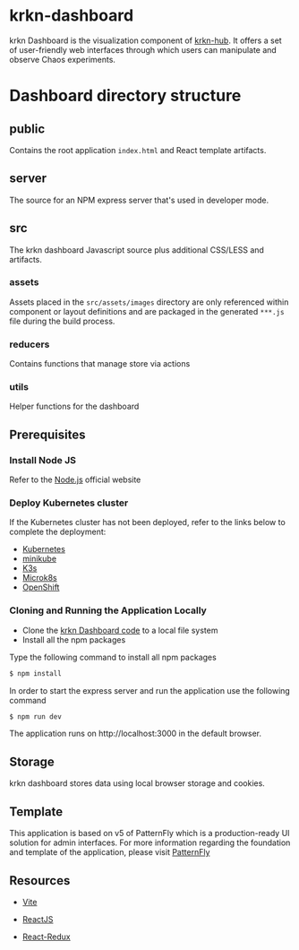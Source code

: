 # krkn-dashboard

krkn Dashboard is the visualization component of [krkn-hub](https://github.com/redhat-chaos/krkn-hub/tree/main). It offers a set of user-friendly web interfaces through which users can manipulate and observe Chaos experiments.

# Dashboard directory structure

## public

Contains the root application `index.html` and React template artifacts.

## server

The source for an NPM express server that's used in developer mode.

## src

The krkn dashboard Javascript source plus additional CSS/LESS and artifacts.

### assets

Assets placed in the `src/assets/images` directory are only referenced within component or layout definitions and are packaged in the generated `***.js` file during the build process.

### reducers

Contains functions that manage store via actions 

### utils

Helper functions for the dashboard

## Prerequisites

### Install Node JS

Refer to the [Node.js](https://nodejs.org) official website

### Deploy Kubernetes cluster

If the Kubernetes cluster has not been deployed, refer to the links below to complete the deployment:

- [Kubernetes](https://kubernetes.io/docs/setup/)
- [minikube](https://minikube.sigs.k8s.io/docs/start/)
- [K3s](https://rancher.com/docs/k3s/latest/en/quick-start/)
- [Microk8s](https://microk8s.io/)
- [OpenShift](https://docs.openshift.com/container-platform/4.14/welcome/index.html)
  

### Cloning and Running the Application Locally 

- Clone the [krkn Dashboard code](https://github.com/redhat-chaos/krkn-dashboard) to a local file system
- Install all the npm packages

Type the following command to install all npm packages 

```bash
$ npm install
```

In order to start the express server and run the application use the following command 

```bash
$ npm run dev
```

The application runs on http://localhost:3000 in the default browser.

## Storage
 
krkn dashboard stores data using local browser storage and cookies.

## Template

This application is based on v5 of PatternFly which is a production-ready UI solution for admin interfaces. For more information regarding the foundation and template of the application, please visit [PatternFly](https://www.patternfly.org/get-started/develop) 

## Resources

- [Vite](https://vitejs.dev/guide/)   

- [ReactJS](https://reactjs.org/) 

- [React-Redux](https://github.com/reduxjs/react-redux)